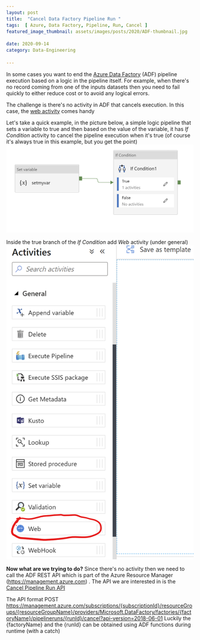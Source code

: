 ```yaml
---
layout: post  
title:  "Cancel Data Factory Pipeline Run "  
tags:  [ Azure, Data Factory, Pipeline, Run, Cancel ]  
featured_image_thumbnail: assets/images/posts/2020/ADF-thumbnail.jpg 

date: 2020-09-14
category: Data-Engineering

---
```


In some cases you want to end the [Azure Data Factory](https://docs.microsoft.com/en-us/azure/data-factory/) (ADF) pipeline execution based on a logic in the pipeline itself. For example, when there's no record coming from one of the inputs datasets then you need to fail quickly to either reduce cost or to avoid any logical errors. 

The challenge is there's no activity in ADF that cancels execution. In this case, the [web activity](https://docs.microsoft.com/en-us/azure/data-factory/control-flow-web-activity) comes handy 

Let's take a quick example, in the picture below, a simple logic pipeline that sets a variable to true and then based on the value of the variable, it has *If Condition* activity to cancel the pipeline execution when it's true (of course it's always true in this example, but you get the point)
![simple logic pipeline](/assets/images/posts/2020/adf-logic.png)

Inside the true branch of the *If Condition* add *Web* activity (under general) 
![Web Activity](/assets/images/posts/2020/adf-web-activity.png)

**Now what are we trying to do?** 
Since there's no activity then we need to call the ADF REST API which is part of the Azure Resource Manager (https://management.azure.com) .
The API we are interested in is the [Cancel Pipeline Run API](https://docs.microsoft.com/en-us/rest/api/datafactory/pipelineruns/cancel) 

The API format 
POST https://management.azure.com/subscriptions/{subscriptionId}/resourceGroups/{resourceGroupName}/providers/Microsoft.DataFactory/factories/{factoryName}/pipelineruns/{runId}/cancel?api-version=2018-06-01
Luckily the {factoryName} and the {runId} can be obtained using ADF functions during runtime (with a catch) 

<!--stackedit_data:
eyJoaXN0b3J5IjpbLTE5MDYyNTcyODcsLTE4NDAwNDg0NzYsNz
EzMzI0OTE4LDE5Njc1ODY5NTksOTA2NjI0MTY5XX0=
-->